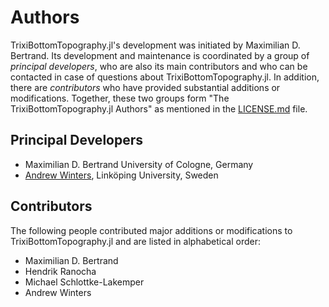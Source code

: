 # Authors

TrixiBottomTopography.jl's development was initiated by Maximilian D. Bertrand.
Its development and maintenance is coordinated by a group of *principal developers*,
who are also its main contributors and who can be contacted in case of
questions about TrixiBottomTopography.jl. In addition, there are *contributors* who have
provided substantial additions or modifications. Together, these two groups form
"The TrixiBottomTopography.jl Authors" as mentioned in the [LICENSE.md](LICENSE.md) file.

## Principal Developers
* Maximilian D. Bertrand
  University of Cologne, Germany
* [Andrew Winters](https://liu.se/en/employee/andwi94),
  Linköping University, Sweden

## Contributors
The following people contributed major additions or modifications to TrixiBottomTopography.jl and
are listed in alphabetical order:

* Maximilian D. Bertrand
* Hendrik Ranocha
* Michael Schlottke-Lakemper
* Andrew Winters